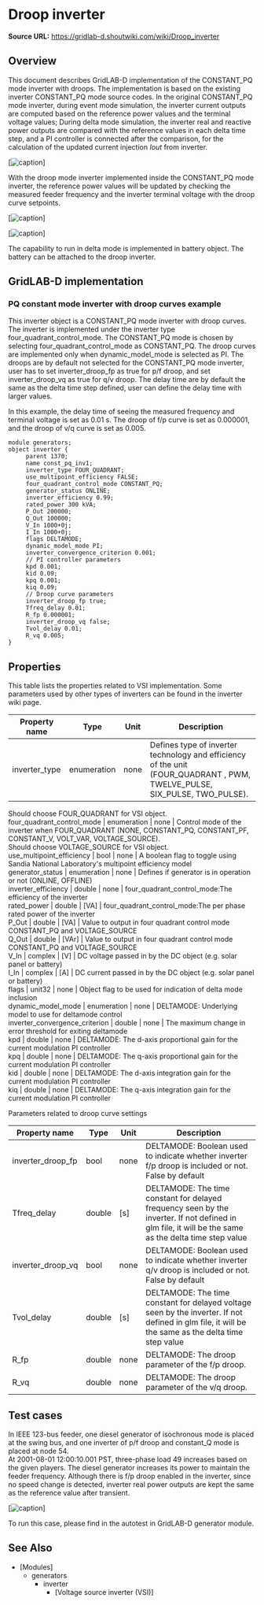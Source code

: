 # Droop inverter

**Source URL:** https://gridlab-d.shoutwiki.com/wiki/Droop_inverter

## Overview

This document describes GridLAB-D implementation of the CONSTANT_PQ mode inverter with droops. The implementation is based on the existing inverter CONSTANT_PQ mode source codes. In the original CONSTANT_PQ mode inverter, during event mode simulation, the inverter current outputs are computed based on the reference power values and the terminal voltage values; During delta mode simulation, the inverter real and reactive power outputs are compared with the reference values in each delta time step, and a PI controller is connected after the comparison, for the calculation of the updated current injection _Iout_ from inverter. 

[![caption](//images.shoutwiki.com/gridlab-d/thumb/b/bc/Inverter_PI_control_original.png/300px-Inverter_PI_control_original.png)]

  
With the droop mode inverter implemented inside the CONSTANT_PQ mode inverter, the reference power values will be updated by checking the measured feeder frequency and the inverter terminal voltage with the droop curve setpoints. 

[![caption](//images.shoutwiki.com/gridlab-d/thumb/a/a9/Inverter_p_f_droop.png/700px-Inverter_p_f_droop.png)]

[![caption](//images.shoutwiki.com/gridlab-d/thumb/8/8b/Inverter_q_v_droop.png/700px-Inverter_q_v_droop.png)]

  
The capability to run in delta mode is implemented in battery object. The battery can be attached to the droop inverter. 

## GridLAB-D implementation

### PQ constant mode inverter with droop curves example

This inverter object is a CONSTANT_PQ mode inverter with droop curves. The inverter is implemented under the inverter type four_quadrant_control_mode. The CONSTANT_PQ mode is chosen by selecting four_quadrant_control_mode as CONSTANT_PQ. The droop curves are implemented only when dynamic_model_mode is selected as PI. The droops are by default not selected for the CONSTANT_PQ mode inverter, user has to set inverter_droop_fp as true for p/f droop, and set inverter_droop_vq as true for q/v droop. The delay time are by default the same as the delta time step defined, user can define the delay time with larger values.   
  
In this example, the delay time of seeing the measured frequency and terminal voltage is set as 0.01 s. The droop of f/p curve is set as 0.000001, and the droop of v/q curve is set as 0.005. 
    
    
    module generators;
    object inverter {
         parent 1370;
         name const_pq_inv1;
         inverter_type FOUR_QUADRANT;
         use_multipoint_efficiency FALSE;
         four_quadrant_control_mode CONSTANT_PQ;
         generator_status ONLINE;
         inverter_efficiency 0.99;
         rated_power 300 kVA;
         P_Out 200000;
         Q_Out 100000;
         V_In 1000+0j;
         I_In 1000+0j;
         flags DELTAMODE;
         dynamic_model_mode PI; 
         inverter_convergence_criterion 0.001;
         // PI controller parameters
         kpd 0.001;
         kid 0.09;
         kpq 0.001;
         kiq 0.09;
         // Droop curve parameters
         inverter_droop_fp true;
         Tfreq_delay 0.01;
         R_fp 0.000001;
         inverter_droop_vq false;
         Tvol_delay 0.01;
         R_vq 0.005;
    }
    

## Properties

This table lists the properties related to VSI implementation. Some parameters used by other types of inverters can be found in the inverter wiki page. 

Property name | Type | Unit | Description   
---|---|---|---  
inverter_type | enumeration | none | Defines type of inverter technology and efficiency of the unit (FOUR_QUADRANT , PWM, TWELVE_PULSE, SIX_PULSE, TWO_PULSE).   
Should choose FOUR_QUADRANT for VSI object.   
four_quadrant_control_mode | enumeration | none | Control mode of the inverter when FOUR_QUADRANT (NONE, CONSTANT_PQ, CONSTANT_PF, CONSTANT_V, VOLT_VAR, VOLTAGE_SOURCE).  
Should choose VOLTAGE_SOURCE for VSI object.   
use_multipoint_efficiency | bool | none | A boolean flag to toggle using Sandia National Laboratory's multipoint efficiency model   
generator_status | enumeration | none | Defines if generator is in operation or not (ONLINE, OFFLINE)   
inverter_efficiency | double | none | four_quadrant_control_mode:The efficiency of the inverter  
rated_power | double | [VA] | four_quadrant_control_mode:The per phase rated power of the inverter  
P_Out | double | [VA] | Value to output in four quadrant control mode CONSTANT_PQ and VOLTAGE_SOURCE  
Q_Out | double | [VAr] | Value to output in four quadrant control mode CONSTANT_PQ and VOLTAGE_SOURCE  
V_In | complex | [V] | DC voltage passed in by the DC object (e.g. solar panel or battery)   
I_In | complex | [A] | DC current passed in by the DC object (e.g. solar panel or battery)   
flags | unit32 | none | Object flag to be used for indication of delta mode inclusion   
dynamic_model_mode | enumeration | none | DELTAMODE: Underlying model to use for deltamode control   
inverter_convergence_criterion | double | none | The maximum change in error threshold for exiting deltamode   
kpd | double | none | DELTAMODE: The d-axis proportional gain for the current modulation PI controller   
kpq | double | none | DELTAMODE: The q-axis proportional gain for the current modulation PI controller   
kid | double | none | DELTAMODE: The d-axis integration gain for the current modulation PI controller   
kiq | double | none | DELTAMODE: The q-axis integration gain for the current modulation PI controller   

Parameters related to droop curve settings   

Property name | Type | Unit | Description   
---|---|---|---  
inverter_droop_fp | bool | none | DELTAMODE: Boolean used to indicate whether inverter f/p droop is included or not. False by default   
Tfreq_delay | double | [s] | DELTAMODE: The time constant for delayed frequency seen by the inverter. If not defined in glm file, it will be the same as the delta time step value   
inverter_droop_vq | bool | none | DELTAMODE: Boolean used to indicate whether inverter q/v droop is included or not. False by default   
Tvol_delay | double | [s] | DELTAMODE: The time constant for delayed voltage seen by the inverter. If not defined in glm file, it will be the same as the delta time step value   
R_fp | double | none | DELTAMODE: The droop parameter of the f/p droop.   
R_vq | double | none | DELTAMODE: The droop parameter of the v/q droop.   
  
  


## Test cases

In IEEE 123-bus feeder, one diesel generator of isochronous mode is placed at the swing bus, and one inverter of p/f droop and constant_Q mode is placed at node 54.   
At 2001-08-01 12:00:10.001 PST, three-phase load 49 increases based on the given players. The diesel generator increases its power to maintain the feeder frequency. Although there is f/p droop enabled in the inverter, since no speed change is detected, inverter real power outputs are kept the same as the reference value after transient.   


[![caption](//images.shoutwiki.com/gridlab-d/thumb/8/8c/InverterDroop.png/700px-InverterDroop.png)]

To run this case, please find in the autotest in GridLAB-D generator module. 

## See Also

  * [Modules]
    * generators
      * inverter
        * [Voltage source inverter (VSI)]


